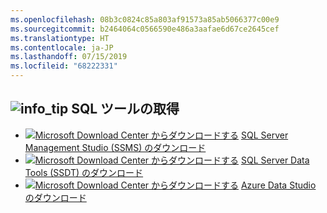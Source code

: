```yaml
---
ms.openlocfilehash: 08b3c0824c85a803af91573a85ab5066377c00e9
ms.sourcegitcommit: b2464064c0566590e486a3aafae6d67ce2645cef
ms.translationtype: HT
ms.contentlocale: ja-JP
ms.lasthandoff: 07/15/2019
ms.locfileid: "68222331"
---
```

##  <a name="infotipmediainfo-tippng-get-sql-tools"></a>![info_tip](../media/info-tip.png) SQL ツールの取得
- [![Microsoft Download Center からダウンロードする](../media/download2.png)](../../ssms/download-sql-server-management-studio-ssms.md) [SQL Server Management Studio (SSMS) のダウンロード](../../ssms/download-sql-server-management-studio-ssms.md)
- [![Microsoft Download Center からダウンロードする](../media/download2.png)](../../ssdt/download-sql-server-data-tools-ssdt.md) [SQL Server Data Tools (SSDT) のダウンロード](../../ssdt/download-sql-server-data-tools-ssdt.md)
- [![Microsoft Download Center からダウンロードする](../media/download2.png)](../../azure-data-studio/download.md) [Azure Data Studio のダウンロード](../../azure-data-studio/download.md)